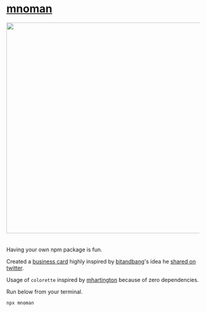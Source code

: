# [mnoman](https://www.npmjs.com/package/mnoman)

<center><img width="550" style="margin-bottom: 20px;" src="card.png" /></center>

Having your own npm package is fun.

Created a [business card](https://www.npmjs.com/package/mnoman) highly inspired by [bitandbang](https://twitter.com/bitandbang)'s idea he [shared on twitter](https://twitter.com/bitandbang/status/1075473070368919552).

Usage of `colorette` inspired by [mhartington](https://github.com/mhartington) because of zero dependencies.

Run below from your terminal.
```bash
npx mnoman
```